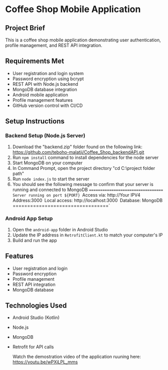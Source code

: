 # Coffee Shop Mobile Application 

## Project Brief
This is a coffee shop mobile application demonstrating user authentication, profile management, and REST API integration. 

##  Requirements Met
-  User registration and login system
-  Password encryption using bcrypt
-  REST API with Node.js backend
-  MongoDB database integration
-  Android mobile application
-  Profile management features
-  GitHub version control with CI/CD

 ## Setup Instructions

### Backend Setup (Node.js Server)
1. Download the "backend.zip" folder found on the following link: https://github.com/teboho-malatji/Coffee_Shop_backendAPI.git 
2. Run `npm install` command to install dependencies for the node server
3. Start MongoDB on your computer
4. In Command Prompt, open the project directory "cd C:\project folder path"
5. Run `node index.js` to start the server
6. You should see the following message to confirm that your server is running and connected to MongoDB
   `=================================`
   `Server running on port ${PORT}
   `Access via: http://Your IPV4 Address:3000`
   `Local access: http://localhost:3000`
   `Database: MongoDB`
   `=================================`

### Android App Setup
1. Open the `android-app` folder in Android Studio
2. Update the IP address in `RetrofitClient.kt` to match your computer's IP
3. Build and run the app

## Features
- User registration and login
- Password encryption
- Profile management
- REST API integration
- MongoDB database

## Technologies Used
- Android Studio (Kotlin)
- Node.js
- MongoDB
- Retrofit for API calls

  Watch the demostration video of the application ruuning here: https://youtu.be/wPXjLPL_mms 
